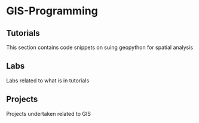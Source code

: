 # GIS-Programming
## Tutorials
This section contains code snippets on suing geopython for spatial analysis
## Labs
Labs related to what is in tutorials
## Projects
Projects undertaken related to GIS 



